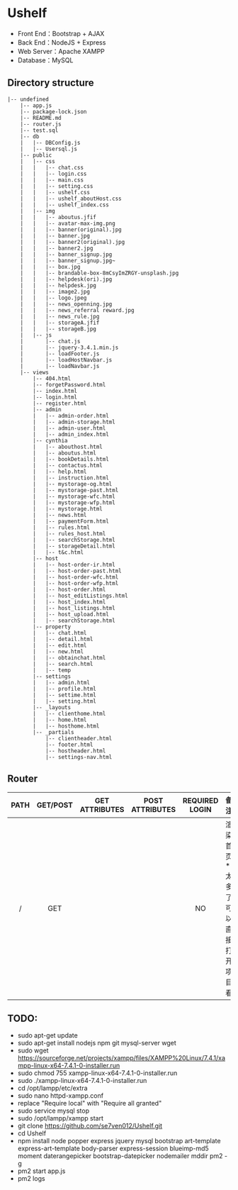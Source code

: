 # Ushelf
- Front End：Bootstrap + AJAX
- Back End：NodeJS + Express
- Web Server：Apache XAMPP
- Database：MySQL

## Directory structure
```
|-- undefined
    |-- app.js
    |-- package-lock.json
    |-- README.md
    |-- router.js
    |-- test.sql
    |-- db
    |   |-- DBConfig.js
    |   |-- Usersql.js
    |-- public
    |   |-- css
    |   |   |-- chat.css
    |   |   |-- login.css
    |   |   |-- main.css
    |   |   |-- setting.css
    |   |   |-- ushelf.css
    |   |   |-- ushelf_aboutHost.css
    |   |   |-- ushelf_index.css
    |   |-- img
    |   |   |-- aboutus.jfif
    |   |   |-- avatar-max-img.png
    |   |   |-- banner(original).jpg
    |   |   |-- banner.jpg
    |   |   |-- banner2(original).jpg
    |   |   |-- banner2.jpg
    |   |   |-- banner_signup.jpg
    |   |   |-- banner_signup.jpg~
    |   |   |-- box.jpg
    |   |   |-- brandable-box-8mCsyImZRGY-unsplash.jpg
    |   |   |-- helpdesk(ori).jpg
    |   |   |-- helpdesk.jpg
    |   |   |-- image2.jpg
    |   |   |-- logo.jpeg
    |   |   |-- news_openning.jpg
    |   |   |-- news_referral reward.jpg
    |   |   |-- news_rule.jpg
    |   |   |-- storageA.jfif
    |   |   |-- storageB.jpg
    |   |-- js
    |       |-- chat.js
    |       |-- jquery-3.4.1.min.js
    |       |-- loadFooter.js
    |       |-- loadHostNavbar.js
    |       |-- loadNavbar.js
    |-- views
        |-- 404.html
        |-- forgetPassword.html
        |-- index.html
        |-- login.html
        |-- register.html
        |-- admin
        |   |-- admin-order.html
        |   |-- admin-storage.html
        |   |-- admin-user.html
        |   |-- admin_index.html
        |-- cynthia
        |   |-- abouthost.html
        |   |-- aboutus.html
        |   |-- bookDetails.html
        |   |-- contactus.html
        |   |-- help.html
        |   |-- instruction.html
        |   |-- mystorage-og.html
        |   |-- mystorage-past.html
        |   |-- mystorage-wfc.html
        |   |-- mystorage-wfp.html
        |   |-- mystorage.html
        |   |-- news.html
        |   |-- paymentForm.html
        |   |-- rules.html
        |   |-- rules_host.html
        |   |-- searchStorage.html
        |   |-- storageDetail.html
        |   |-- t&c.html
        |-- host
        |   |-- host-order-ir.html
        |   |-- host-order-past.html
        |   |-- host-order-wfc.html
        |   |-- host-order-wfp.html
        |   |-- host-order.html
        |   |-- host_editListings.html
        |   |-- host_index.html
        |   |-- host_listings.html
        |   |-- host_upload.html
        |   |-- searchStorage.html
        |-- property
        |   |-- chat.html
        |   |-- detail.html
        |   |-- edit.html
        |   |-- new.html
        |   |-- obtainchat.html
        |   |-- search.html
        |   |-- temp
        |-- settings
        |   |-- admin.html
        |   |-- profile.html
        |   |-- settime.html
        |   |-- setting.html
        |-- _layouts
        |   |-- clienthome.html
        |   |-- home.html
        |   |-- hosthome.html
        |-- _partials
            |-- clientheader.html
            |-- footer.html
            |-- hostheader.html
            |-- settings-nav.html
```

## Router
|PATH|GET/POST|GET ATTRIBUTES|POST ATTRIBUTES|REQUIRED LOGIN|备注|
| :----: | :----: | :----: | :----: | :----: | :---- |
|/|GET| |  |NO|渲染首页*太多了可以直接打开项目看|

## TODO:
- sudo apt-get update
- sudo apt-get install nodejs npm git mysql-server wget
- sudo wget https://sourceforge.net/projects/xampp/files/XAMPP%20Linux/7.4.1/xampp-linux-x64-7.4.1-0-installer.run
- sudo chmod 755 xampp-linux-x64-7.4.1-0-installer.run
- sudo ./xampp-linux-x64-7.4.1-0-installer.run
- cd /opt/lampp/etc/extra
- sudo nano httpd-xampp.conf
- replace "Require local" with "Require all granted"
- sudo service mysql stop
- sudo /opt/lampp/xampp start
- git clone https://github.com/se7ven012/Ushelf.git
- cd Ushelf
- npm install node popper express jquery mysql bootstrap art-template express-art-template body-parser express-session blueimp-md5 moment daterangepicker bootstrap-datepicker nodemailer mddir pm2 -g
- pm2 start app.js
- pm2 logs
